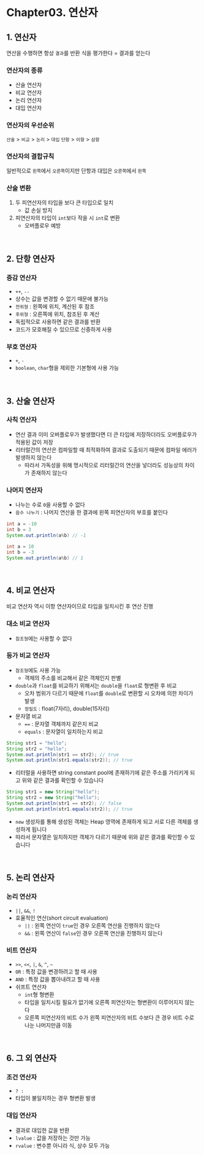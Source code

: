# Chapter03. 연산자
## 1. 연산자
연산을 수행하면 항상 `결과`를 반환
식을 평가한다 = 결과를 얻는다

### 연산자의 종류
- 산술 연산자
- 비교 연산자
- 논리 연산자
- 대입 연산자

### 연산자의 우선순위
`산술` > `비교` > `논리` > `대입`
`단항` > `이항` > `삼항`

### 연산자의 결합규칙
일반적으로 `왼쪽`에서 `오른쪽`이지만 단항과 대입은 `오른쪽`에서 `왼쪽`

### 산술 변환
1. 두 피연산자의 타입을 보다 큰 타입으로 일치
	- 값 손실 방지
2. 피연산자의 타입이 `int`보다 작을 시 `int`로 변환
	- 오버플로우 예방

<br>

## 2. 단항 연산자

### 증감 연산자
- `++`, `--`
- 상수는 값을 변경할 수 없기 때문에 불가능
- `전위형` : 왼쪽에 위치, 계산된 후 참조
- `후위형` : 오른쪽에 위치, 참조된 후 계산
- 독립적으로 사용하면 같은 결과를 반환
- 코드가 모호해질 수 있으므로 신중하게 사용

### 부호 연산자
- `+`, `-`
- `boolean`, `char`형을 제외한 기본형에 사용 가능

<br>

## 3. 산술 연산자

### 사칙 연산자
- 연산 결과 이미 오버플로우가 발생했다면 더 큰 타입에 저장하더라도 오버플로우가 적용된 값이 저장
- 리터럴간의 연산은 컴파일할 때 최적화하여 결과로 도출되기 때문에 컴파일 에러가 발생하지 않는다
  - 따라서 가독성을 위해 명시적으로 리터럴간의 연산을 넣더라도 성능상의 차이가 존재하지 않는다

### 나머지 연산자
- 나누는 수로 `0`을 사용할 수 없다
- `음수 나누기` : 나머지 연산을 한 결과에 왼쪽 피연산자의 부호를 붙인다

```java
int a = -10
int b = 3
System.out.println(a%b) // -1
```

```java
int a = 10
int b = -3
System.out.println(a%b) // 1
```

<br>

## 4. 비교 연산자
비교 연산자 역시 이항 연산자이므로 타입을 일치시킨 후 연산 진행

### 대소 비교 연산자
- `참조형`에는 사용할 수 없다

### 등가 비교 연산자
- `참조형`에도 사용 가능
  - 객체의 주소를 비교해서 같은 객체인지 판별
- `double`과 `float`를 비교하기 위해서는 `double`을 `float`로 형변환 후 비교
  - 오차 범위가 다르기 때문에 `float`를 `double`로 변환할 시 오차에 의한 차이가 발생
  - `정밀도` : float(7자리), double(15자리)
- 문자열 비교
  - `==` : 문자열 객체까지 같은지 비교
  - `equals` : 문자열이 일치하는지 비교

```java
String str1 = "hello";
String str2 = "hello";
System.out.println(str1 == str2); // true
System.out.println(str1.equals(str2)); // true
```
- 리터럴을 사용하면 string constant pool에 존재하기에 같은 주소를 가리키게 되고 위와 같은 결과를 확인할 수 있습니다

```java
String str1 = new String("hello");
String str2 = new String("hello");
System.out.println(str1 == str2); // false
System.out.println(str1.equals(str2)); // true
```
- `new` 생성자를 통해 생성된 객체는 Heap 영역에 존재하게 되고 서로 다른 객체를 생성하게 됩니다
- 따라서 문자열은 일치하지만 객체가 다르기 때문에 위와 같은 결과를 확인할 수 있습니다

<br>

## 5. 논리 연산자

### 논리 연산자
- `||`, `&&`, `!`
- 효율적인 연산(short circuit evaluation)
  - `||` : 왼쪽 연산이 `true`인 경우 오른쪽 연산을 진행하지 않는다
  - `&&` : 왼쪽 연산이 `false`인 경우 오른쪽 연산을 진행하지 않는다

### 비트 연산자
- `>>`, `<<`, `|`, `&`, `^`, `~`
- `OR` :  특정 값을 변경하려고 할 때 사용
- `AND` : 특정 값을 뽑아내려고 할 때 사용
- 쉬프트 연산자
  - `int`형 형변환
  - 타입을 일치시킬 필요가 없기에 오른쪽 피연산자는 형변환이 이루어지지 않는다
  - 오른쪽 피연산자의 비트 수가 왼쪽 피연산자의 비트 수보다 큰 경우 비트 수로 나눈 나머지만큼 이동

<br>

## 6. 그 외 연산자

### 조건 연산자
- `? :`
- 타입이 불일치하는 경우 형변환 발생

### 대입 연산자
- 결과로 대입한 값을 반환
- `lvalue` : 값을 저장하는 것만 가능
- `rvalue` : 변수뿐 아니라 식, 상수 모두 가능
